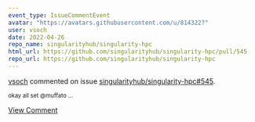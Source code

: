 ```yaml
---
event_type: IssueCommentEvent
avatar: "https://avatars.githubusercontent.com/u/814322?"
user: vsoch
date: 2022-04-26
repo_name: singularityhub/singularity-hpc
html_url: https://github.com/singularityhub/singularity-hpc/pull/545
repo_url: https://github.com/singularityhub/singularity-hpc
---
```


<a href='https://github.com/vsoch' target='_blank'>vsoch</a> commented on issue <a href='https://github.com/singularityhub/singularity-hpc/pull/545' target='_blank'>singularityhub/singularity-hpc#545</a>.

<small>okay all set @muffato ...</small>

<a href='https://github.com/singularityhub/singularity-hpc/pull/545' target='_blank'>View Comment</a>